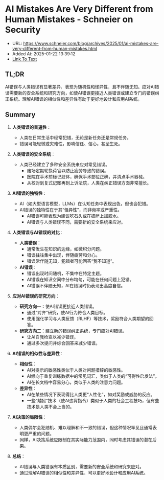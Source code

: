 # AI Mistakes Are Very Different from Human Mistakes - Schneier on Security
- URL: https://www.schneier.com/blog/archives/2025/01/ai-mistakes-are-very-different-from-human-mistakes.html
- Added At: 2025-01-22 13:39:12
- [Link To Text](2025-01-22-ai-mistakes-are-very-different-from-human-mistakes---schneier-on-security_raw.md)

## TL;DR
AI错误与人类错误有显著差异，表现为随机性和怪异性，且不伴随无知。应对AI错误需要新的安全系统和研究方向，如使AI错误更接近人类错误或建立专门的错误纠正系统。理解AI错误的相似性和差异性有助于更好地设计和应用AI系统。

## Summary
1. **人类错误的普遍性**：
   - 人类在日常生活中经常犯错，无论是新任务还是常规任务。
   - 错误可能轻微或灾难性，影响信任、信心，甚至生死。

2. **人类错误的安全系统**：
   - 人类已经建立了多种安全系统来应对常见错误。
     - 赌场定期轮换荷官以防止疲劳导致的错误。
     - 医院在手术前标记肢体，确保手术部位正确，并清点手术器械。
     - 从校对到复式记账再到上诉法院，人类在纠正错误方面非常擅长。

3. **AI错误的独特性**：
   - AI（如大型语言模型，LLMs）在认知任务中表现出色，但也会犯错。
   - AI错误的独特性在于其“怪异性”，而非频率或严重性。
     - AI错误可能表现为建议吃石头或在披萨上加胶水。
     - AI错误与人类错误不同，需要新的安全系统来应对。

4. **人类错误与AI错误的对比**：
   - **人类错误**：
     - 通常发生在知识的边缘，如微积分问题。
     - 错误往往集中出现，伴随疲劳和分心。
     - 错误常伴随无知，犯错者可能回答“我不知道”。
   - **AI错误**：
     - 错误出现时间随机，不集中在特定主题。
     - AI错误在知识空间中分布均匀，可能在任何问题上犯错。
     - AI错误不伴随无知，AI在错误时仍表现出高度自信。

5. **应对AI错误的研究方向**：
   - **研究方向一**：使AI错误更接近人类错误。
     - 通过“对齐”研究，使AI行为符合人类目标。
     - 使用强化学习与人类反馈（RLHF）等技术，奖励符合人类期望的回答。
   - **研究方向二**：建立新的错误纠正系统，专门应对AI错误。
     - 让AI自我检查以减少错误。
     - 通过多次提问并综合回答来减少错误。

6. **AI错误的相似性与差异性**：
   - **相似性**：
     - AI对提示的敏感性类似于人类对问题措辞的敏感性。
     - AI倾向于重复训练数据中的常见词汇，类似于人类的“可得性启发法”。
     - AI在长文档中容易分心，类似于人类的注意力问题。
   - **差异性**：
     - AI在某些情况下表现得比人类更“人性化”，如对奖励或威胁的反应。
     - 一些“越狱”技术（使AI违背指令）类似于人类的社会工程技巧，但有些技术是人类不会上当的。

7. **AI决策的局限性**：
   - 人类偶尔会犯随机、难以理解和不一致的错误，但这种情况罕见且通常表明更严重的问题。
   - 同样，AI决策系统应限制在其实际能力范围内，同时考虑其错误的潜在后果。

8. **总结**：
   - AI错误与人类错误有本质区别，需要新的安全系统和研究来应对。
   - 通过理解AI错误的相似性和差异性，可以更好地设计和应用AI系统。
